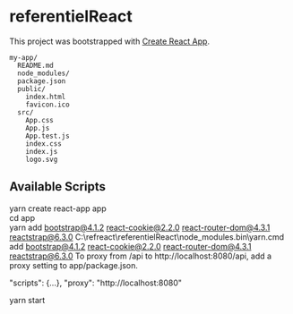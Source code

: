 # referentielReact

This project was bootstrapped with [Create React App](https://github.com/facebook/create-react-app).


```
my-app/
  README.md
  node_modules/
  package.json
  public/
    index.html
    favicon.ico
  src/
    App.css
    App.js
    App.test.js
    index.css
    index.js
    logo.svg
```



## Available Scripts

yarn create react-app app <br>
cd app <br>
yarn add bootstrap@4.1.2 react-cookie@2.2.0 react-router-dom@4.3.1 reactstrap@6.3.0
C:\refreact\referentielReact\node_modules\.bin\yarn.cmd add bootstrap@4.1.2 react-cookie@2.2.0 react-router-dom@4.3.1 reactstrap@6.3.0
To proxy from /api to http://localhost:8080/api, add a proxy setting to app/package.json.

"scripts": {...},
"proxy": "http://localhost:8080"

yarn start


